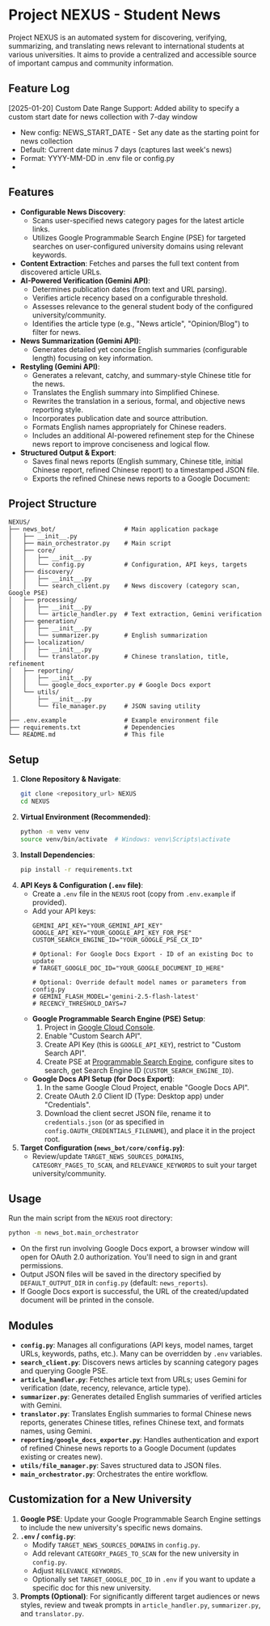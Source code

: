 # Project NEXUS - Student News 

Project NEXUS is an automated system for discovering, verifying, summarizing, and translating news relevant to international students at various universities. It aims to provide a centralized and accessible source of important campus and community information.

## Feature Log
[2025-01-20] Custom Date Range Support: Added ability to specify a custom start date for news collection with 7-day window
- New config: NEWS_START_DATE - Set any date as the starting point for news collection
- Default: Current date minus 7 days (captures last week's news)
- Format: YYYY-MM-DD in .env file or config.py
- 

## Features

-   **Configurable News Discovery**:
    -   Scans user-specified news category pages for the latest article links.
    -   Utilizes Google Programmable Search Engine (PSE) for targeted searches on user-configured university domains using relevant keywords.
-   **Content Extraction**: Fetches and parses the full text content from discovered article URLs.
-   **AI-Powered Verification (Gemini API)**:
    -   Determines publication dates (from text and URL parsing).
    -   Verifies article recency based on a configurable threshold.
    -   Assesses relevance to the general student body of the configured university/community.
    -   Identifies the article type (e.g., "News article", "Opinion/Blog") to filter for news.
-   **News Summarization (Gemini API)**:
    -   Generates detailed yet concise English summaries (configurable length) focusing on key information.
-   **Restyling (Gemini API)**:
    -   Generates a relevant, catchy, and summary-style Chinese title for the news.
    -   Translates the English summary into Simplified Chinese.
    -   Rewrites the translation in a serious, formal, and objective news reporting style.
    -   Incorporates publication date and source attribution.
    -   Formats English names appropriately for Chinese readers.
    -   Includes an additional AI-powered refinement step for the Chinese news report to improve conciseness and logical flow.
-   **Structured Output & Export**:
    -   Saves final news reports (English summary, Chinese title, initial Chinese report, refined Chinese report) to a timestamped JSON file.
    -   Exports the refined Chinese news reports to a Google Document:

## Project Structure

```
NEXUS/
├── news_bot/                   # Main application package
│   ├── __init__.py
│   ├── main_orchestrator.py    # Main script
│   ├── core/
│   │   ├── __init__.py
│   │   └── config.py           # Configuration, API keys, targets
│   ├── discovery/
│   │   ├── __init__.py
│   │   └── search_client.py    # News discovery (category scan, Google PSE)
│   ├── processing/
│   │   ├── __init__.py
│   │   └── article_handler.py  # Text extraction, Gemini verification
│   ├── generation/
│   │   ├── __init__.py
│   │   └── summarizer.py       # English summarization
│   ├── localization/
│   │   ├── __init__.py
│   │   └── translator.py       # Chinese translation, title, refinement
│   ├── reporting/
│   │   ├── __init__.py
│   │   └── google_docs_exporter.py # Google Docs export
│   └── utils/
│       ├── __init__.py
│       └── file_manager.py     # JSON saving utility
│
├── .env.example                # Example environment file
├── requirements.txt            # Dependencies
└── README.md                   # This file
```

## Setup

1.  **Clone Repository & Navigate**: 
    ```bash
    git clone <repository_url> NEXUS
    cd NEXUS
    ```
2.  **Virtual Environment (Recommended)**:
    ```bash
    python -m venv venv
    source venv/bin/activate  # Windows: venv\Scripts\activate
    ```
3.  **Install Dependencies**:
    ```bash
    pip install -r requirements.txt
    ```
4.  **API Keys & Configuration (`.env` file)**:
    *   Create a `.env` file in the `NEXUS` root (copy from `.env.example` if provided).
    *   Add your API keys:
        ```env
        GEMINI_API_KEY="YOUR_GEMINI_API_KEY"
        GOOGLE_API_KEY="YOUR_GOOGLE_API_KEY_FOR_PSE"
        CUSTOM_SEARCH_ENGINE_ID="YOUR_GOOGLE_PSE_CX_ID"
        
        # Optional: For Google Docs Export - ID of an existing Doc to update
        # TARGET_GOOGLE_DOC_ID="YOUR_GOOGLE_DOCUMENT_ID_HERE"
        
        # Optional: Override default model names or parameters from config.py
        # GEMINI_FLASH_MODEL='gemini-2.5-flash-latest' 
        # RECENCY_THRESHOLD_DAYS=7
        ```
    *   **Google Programmable Search Engine (PSE) Setup**:
        1.  Project in [Google Cloud Console](https://console.cloud.google.com/).
        2.  Enable "Custom Search API".
        3.  Create API Key (this is `GOOGLE_API_KEY`), restrict to "Custom Search API".
        4.  Create PSE at [Programmable Search Engine](https://programmablesearchengine.google.com/), configure sites to search, get Search Engine ID (`CUSTOM_SEARCH_ENGINE_ID`).
    *   **Google Docs API Setup (for Docs Export)**:
        1.  In the same Google Cloud Project, enable "Google Docs API".
        2.  Create OAuth 2.0 Client ID (Type: Desktop app) under "Credentials".
        3.  Download the client secret JSON file, rename it to `credentials.json` (or as specified in `config.OAUTH_CREDENTIALS_FILENAME`), and place it in the project root.
5.  **Target Configuration (`news_bot/core/config.py`)**: 
    *   Review/update `TARGET_NEWS_SOURCES_DOMAINS`, `CATEGORY_PAGES_TO_SCAN`, and `RELEVANCE_KEYWORDS` to suit your target university/community.

## Usage

Run the main script from the `NEXUS` root directory:
```bash
python -m news_bot.main_orchestrator
```
-   On the first run involving Google Docs export, a browser window will open for OAuth 2.0 authorization. You'll need to sign in and grant permissions.
-   Output JSON files will be saved in the directory specified by `DEFAULT_OUTPUT_DIR` in `config.py` (default: `news_reports`).
-   If Google Docs export is successful, the URL of the created/updated document will be printed in the console.

## Modules

-   **`config.py`**: Manages all configurations (API keys, model names, target URLs, keywords, paths, etc.). Many can be overridden by `.env` variables.
-   **`search_client.py`**: Discovers news articles by scanning category pages and querying Google PSE.
-   **`article_handler.py`**: Fetches article text from URLs; uses Gemini for verification (date, recency, relevance, article type).
-   **`summarizer.py`**: Generates detailed English summaries of verified articles with Gemini.
-   **`translator.py`**: Translates English summaries to formal Chinese news reports, generates Chinese titles, refines Chinese text, and formats names, using Gemini.
-   **`reporting/google_docs_exporter.py`**: Handles authentication and export of refined Chinese news reports to a Google Document (updates existing or creates new).
-   **`utils/file_manager.py`**: Saves structured data to JSON files.
-   **`main_orchestrator.py`**: Orchestrates the entire workflow.

## Customization for a New University

1.  **Google PSE**: Update your Google Programmable Search Engine settings to include the new university's specific news domains.
2.  **`.env` / `config.py`**: 
    *   Modify `TARGET_NEWS_SOURCES_DOMAINS` in `config.py`.
    *   Add relevant `CATEGORY_PAGES_TO_SCAN` for the new university in `config.py`.
    *   Adjust `RELEVANCE_KEYWORDS`.
    *   Optionally set `TARGET_GOOGLE_DOC_ID` in `.env` if you want to update a specific doc for this new university.
3.  **Prompts (Optional)**: For significantly different target audiences or news styles, review and tweak prompts in `article_handler.py`, `summarizer.py`, and `translator.py`.